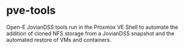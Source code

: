 # pve-tools
Open-E JovianDSS tools run in the Proxmox VE Shell to automate the addition of cloned NFS storage from a JovianDSS snapshot and the automated restore of VMs and containers.
